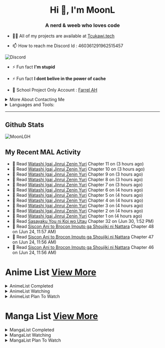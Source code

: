 <h1 align="center">Hi 👋, I'm MoonL</h1>
<h3 align="center">A nerd & weeb who loves code</h3>

- 👨‍💻 All of my projects are available at [Tcukawi.tech](https://tcukawi.tech)

- 📫 How to reach me Discord Id : 460361291962515457

![Discord](https://discord.c99.nl/widget/theme-1/460361291962515457.png)

- ⚡ Fun fact **I'm stupid**

- ⚡ Fun fact **I dont belive in the power of cache**

- 🏫 School Project Only Account : [Farrel AH](https://github.com/FarrelAH)
<details>
    <summary>More About Contacting Me</summary>
    <p align="left">
        <a href="https://twitter.com/moonlisgood" target="blank"><img align="center"
                src="https://raw.githubusercontent.com/rahuldkjain/github-profile-readme-generator/master/src/images/icons/Social/twitter.svg"
                alt="moonlisgood" height="30" width="40" /></a>
        <a href="https://fb.com/farrel athaillah" target="blank"><img align="center"
                src="https://raw.githubusercontent.com/rahuldkjain/github-profile-readme-generator/master/src/images/icons/Social/facebook.svg"
                alt="farrel athaillah" height="30" width="40" /></a>
        <a href="https://instagram.com/moonl_ig" target="blank"><img align="center"
                src="https://raw.githubusercontent.com/rahuldkjain/github-profile-readme-generator/master/src/images/icons/Social/instagram.svg"
                alt="moonl_ig" height="30" width="40" /></a>
        <a href="https://discord.gg/MoonL#6995" target="blank"><img align="center"
                src="https://raw.githubusercontent.com/rahuldkjain/github-profile-readme-generator/master/src/images/icons/Social/discord.svg"
                alt="MoonL#6995" height="30" width="40" /></a>
    </p>
</details>

<details>
    <summary align="left">Languages and Tools:</summary>
<p align="left"> <a href="https://angular.io" target="_blank"> <img
            src="https://angular.io/assets/images/logos/angular/angular.svg" alt="angular" width="40" height="40" />
    </a> <a href="https://getbootstrap.com" target="_blank"> <img
            src="https://raw.githubusercontent.com/devicons/devicon/master/icons/bootstrap/bootstrap-plain-wordmark.svg"
            alt="bootstrap" width="40" height="40" /> </a> <a href="https://www.w3schools.com/css/" target="_blank">
        <img src="https://raw.githubusercontent.com/devicons/devicon/master/icons/css3/css3-original-wordmark.svg"
            alt="css3" width="40" height="40" /> </a> <a href="https://www.electronjs.org" target="_blank"> <img
            src="https://raw.githubusercontent.com/devicons/devicon/master/icons/electron/electron-original.svg"
            alt="electron" width="40" height="40" /> </a> <a href="https://expressjs.com" target="_blank"> <img
            src="https://raw.githubusercontent.com/devicons/devicon/master/icons/express/express-original-wordmark.svg"
            alt="express" width="40" height="40" /> </a> <a href="https://heroku.com" target="_blank"> <img
            src="https://www.vectorlogo.zone/logos/heroku/heroku-icon.svg" alt="heroku" width="40" height="40" /> </a>
    <a href="https://www.w3.org/html/" target="_blank"> <img
            src="https://raw.githubusercontent.com/devicons/devicon/master/icons/html5/html5-original-wordmark.svg"
            alt="html5" width="40" height="40" /> </a> <a href="https://www.java.com" target="_blank"> <img
            src="https://raw.githubusercontent.com/devicons/devicon/master/icons/java/java-original.svg" alt="java"
            width="40" height="40" /> </a> <a href="https://developer.mozilla.org/en-US/docs/Web/JavaScript"
        target="_blank"> <img
            src="https://raw.githubusercontent.com/devicons/devicon/master/icons/javascript/javascript-original.svg"
            alt="javascript" width="40" height="40" /> </a> <a href="https://www.mongodb.com/" target="_blank"> <img
            src="https://raw.githubusercontent.com/devicons/devicon/master/icons/mongodb/mongodb-original-wordmark.svg"
            alt="mongodb" width="40" height="40" /> </a> <a href="https://nextjs.org/" target="_blank"> <img
            src="https://cdn.worldvectorlogo.com/logos/nextjs-3.svg" alt="nextjs" width="40" height="40" /> </a> <a
        href="https://nodejs.org" target="_blank"> <img
            src="https://raw.githubusercontent.com/devicons/devicon/master/icons/nodejs/nodejs-original-wordmark.svg"
            alt="nodejs" width="40" height="40" /> </a> <a href="https://www.python.org" target="_blank"> <img
            src="https://raw.githubusercontent.com/devicons/devicon/master/icons/python/python-original.svg"
            alt="python" width="40" height="40" /> </a> <a href="https://reactjs.org/" target="_blank"> <img
            src="https://raw.githubusercontent.com/devicons/devicon/master/icons/react/react-original-wordmark.svg"
            alt="react" width="40" height="40" /> </a> <a href="https://www.typescriptlang.org/" target="_blank"> <img
            src="https://raw.githubusercontent.com/devicons/devicon/master/icons/typescript/typescript-original.svg"
            alt="typescript" width="40" height="40" /> </a> <a href="https://vuejs.org/" target="_blank"> <img
            src="https://raw.githubusercontent.com/devicons/devicon/master/icons/vuejs/vuejs-original-wordmark.svg"
            alt="vuejs" width="40" height="40" /> </a> </p>
  </details>
  <hr>
    <h2>Github Stats</h2>
    <img src="https://github-readme-stats.vercel.app/api?username=moonlgh&show_icons=true" alt="MoonLGH"></a>

<h2> My Recent MAL Activity</h2>
<!-- MAL_ACTIVITY:start -->

- 📖 Read [Watashi Igai Jinrui Zenin Yuri](https://MyAnimeList.net/manga.php?id=117355) Chapter 11 on (3 hours ago)
- 📖 Read [Watashi Igai Jinrui Zenin Yuri](https://MyAnimeList.net/manga.php?id=117355) Chapter 10 on (3 hours ago)
- 📖 Read [Watashi Igai Jinrui Zenin Yuri](https://MyAnimeList.net/manga.php?id=117355) Chapter 9 on (3 hours ago)
- 📖 Read [Watashi Igai Jinrui Zenin Yuri](https://MyAnimeList.net/manga.php?id=117355) Chapter 8 on (3 hours ago)
- 📖 Read [Watashi Igai Jinrui Zenin Yuri](https://MyAnimeList.net/manga.php?id=117355) Chapter 7 on (3 hours ago)
- 📖 Read [Watashi Igai Jinrui Zenin Yuri](https://MyAnimeList.net/manga.php?id=117355) Chapter 6 on (4 hours ago)
- 📖 Read [Watashi Igai Jinrui Zenin Yuri](https://MyAnimeList.net/manga.php?id=117355) Chapter 5 on (4 hours ago)
- 📖 Read [Watashi Igai Jinrui Zenin Yuri](https://MyAnimeList.net/manga.php?id=117355) Chapter 4 on (4 hours ago)
- 📖 Read [Watashi Igai Jinrui Zenin Yuri](https://MyAnimeList.net/manga.php?id=117355) Chapter 3 on (4 hours ago)
- 📖 Read [Watashi Igai Jinrui Zenin Yuri](https://MyAnimeList.net/manga.php?id=117355) Chapter 2 on (4 hours ago)
- 📖 Read [Watashi Igai Jinrui Zenin Yuri](https://MyAnimeList.net/manga.php?id=117355) Chapter 1 on (4 hours ago)
- 📖 Read [Sasayaku You ni Koi wo Utau](https://MyAnimeList.net/manga.php?id=118625) Chapter 32 on (Jun 30, 1:52 PM)
- 📖 Read [Siscon Ani to Brocon Imouto ga Shoujiki ni Nattara](https://MyAnimeList.net/manga.php?id=112000) Chapter 48 on (Jun 24, 11:57 AM)
- 📖 Read [Siscon Ani to Brocon Imouto ga Shoujiki ni Nattara](https://MyAnimeList.net/manga.php?id=112000) Chapter 47 on (Jun 24, 11:56 AM)
- 📖 Read [Siscon Ani to Brocon Imouto ga Shoujiki ni Nattara](https://MyAnimeList.net/manga.php?id=112000) Chapter 46 on (Jun 24, 11:56 AM)

<!-- MAL_ACTIVITY:end -->

# Anime List [View More](https://github.com/MoonLGH/MoonLGH/blob/main/Anime.md)
<details>
    <summary align="left">AnimeList Completed</summary>
    <!-- MAL_ANIME_COMPLETED:start -->

<img height="200px" width="150px" title="5-toubun no Hanayome" src="https://cdn.myanimelist.net/images/anime/1819/97947.jpg?s=b20eecd15489b37027fc442e039ab603"> <img height="200px" width="150px" title="5-toubun no Hanayome ∬" src="https://cdn.myanimelist.net/images/anime/1775/109514.jpg?s=8659b1f06c2b4ee7d50d8bf9c433dea8"> <img height="200px" width="150px" title="Adachi to Shimamura" src="https://cdn.myanimelist.net/images/anime/1649/109056.jpg?s=08b15169790bcf7d4313c75d93522bde"> <img height="200px" width="150px" title="Arifureta Shokugyou de Sekai Saikyou" src="https://cdn.myanimelist.net/images/anime/1776/97682.jpg?s=e4083aafc6a198485dc0f40ec0981919"> <img height="200px" width="150px" title="Asagao to Kase-san." src="https://cdn.myanimelist.net/images/anime/1578/94205.jpg?s=45c7fd4ac7d795db7b91ceb34d36e7b5"> <img height="200px" width="150px" title="Bakemonogatari" src="https://cdn.myanimelist.net/images/anime/11/75274.jpg?s=9a41fef3ec70b47cd603d3495dec5735"> <img height="200px" width="150px" title="Blend S" src="https://cdn.myanimelist.net/images/anime/6/88286.jpg?s=433abf38926f5ca3fe58aa29fd7cc093"> <img height="200px" width="150px" title="Boku no Hero Academia" src="https://cdn.myanimelist.net/images/anime/10/78745.jpg?s=844d9959a2cfbc60de12c138ca2837b9"> <img height="200px" width="150px" title="Boku no Hero Academia 2nd Season" src="https://cdn.myanimelist.net/images/anime/12/85221.jpg?s=d65251d6fb3c8aea81b25cafeeea52ee"> <img height="200px" width="150px" title="Busou Shoujo Machiavellianism" src="https://cdn.myanimelist.net/images/anime/3/83995.jpg?s=719693ac8fd0d1f0cf729fc19f461af5"> <img height="200px" width="150px" title="Charlotte" src="https://cdn.myanimelist.net/images/anime/12/74683.jpg?s=b5745538e638a8d9a2ae788c66772f2d"> <img height="200px" width="150px" title="Charlotte: Tsuyoimono-tachi" src="https://cdn.myanimelist.net/images/anime/1709/98068.jpg?s=6ac52285d68e65af64bd39424990e369"> <img height="200px" width="150px" title="Cheat Kusushi no Slow Life: Isekai ni Tsukurou Drugstore" src="https://cdn.myanimelist.net/images/anime/1787/115817.jpg?s=2c686bec62f10f839bdbd406c2f50c15"> <img height="200px" width="150px" title="Citrus" src="https://cdn.myanimelist.net/images/anime/11/89985.jpg?s=7309b487f6a94d813fb479449cc7da95"> <img height="200px" width="150px" title="Date A Bullet: Dead or Bullet" src="https://cdn.myanimelist.net/images/anime/1984/108425.jpg?s=844c73fbac5df509be367baf6fd0cf4b">

<!-- MAL_ANIME_COMPLETED:end -->
</details>

<details>
    <summary align="left">AnimeList Watching</summary>
    <!-- MAL_ANIME_WATCHING:start -->

<img height="200px" width="150px" title="Daitoshokan no Hitsujikai" src="https://cdn.myanimelist.net/images/anime/9/75230.jpg?s=e59a9ec24171adac59da08d853210af6"> <img height="200px" width="150px" title="Genjitsu Shugi Yuusha no Oukoku Saikenki Part 2" src="https://cdn.myanimelist.net/images/anime/1088/120068.jpg?s=33be7d88c82f7b3549428460e48b793f"> <img height="200px" width="150px" title="Kawaii dake ja Nai Shikimori-san" src="https://cdn.myanimelist.net/images/anime/1995/121695.jpg?s=0fe3329ba2e13ab3d13125ee23f487a4"> <img height="200px" width="150px" title="Shuumatsu no Harem" src="https://cdn.myanimelist.net/images/anime/1491/117296.jpg?s=3ae26ae2d2a8405e061a3628473b97d8"> <img height="200px" width="150px" title="Spy x Family" src="https://cdn.myanimelist.net/images/anime/1441/122795.jpg?s=346291a4d41400ff951e8f7d65a402c6"> <img height="200px" width="150px" title="Tensai Ouji no Akaji Kokka Saisei Jutsu" src="https://cdn.myanimelist.net/images/anime/1263/119511.jpg?s=4b043cfe67a7cfa8a48b663946fafe1f">

<!-- MAL_ANIME_WATCHING:end -->
</details>

<details>
    <summary align="left">AnimeList Plan To Watch</summary>
    <!-- MAL_ANIME_PTW:start -->

<img height="200px" width="150px" title="86 Part 2" src="https://cdn.myanimelist.net/images/anime/1321/117508.jpg?s=acffaeec0b998e5bc836b55b2fe73456"> <img height="200px" width="150px" title="Arifureta Shokugyou de Sekai Saikyou 2nd Season" src="https://cdn.myanimelist.net/images/anime/1877/119668.jpg?s=b0a58a0102635e03b419029edf2d51cf"> <img height="200px" width="150px" title="Boku no Hero Academia 5th Season" src="https://cdn.myanimelist.net/images/anime/1911/113611.jpg?s=0dd15fed60fd27b38532a8a43ffdc511"> <img height="200px" width="150px" title="Date A Live IV" src="https://cdn.myanimelist.net/images/anime/1368/121281.jpg?s=188e76237e371d17c9cb9d3ef9b8ffdf"> <img height="200px" width="150px" title="Flip Flappers" src="https://cdn.myanimelist.net/images/anime/4/82292.jpg?s=a1d4bf28189c9f766c6606dbc4ae2ee0"> <img height="200px" width="150px" title="Gridman x Dynazenon" src="https://cdn.myanimelist.net/images/anime/1486/120060.jpg?s=a792239bf1e5ba21da311652a7de314a"> <img height="200px" width="150px" title="Happy Sugar Life" src="https://cdn.myanimelist.net/images/anime/1386/103920.jpg?s=d53c2e5946b9cfcde49db0da890b64bd"> <img height="200px" width="150px" title="Hataraku Maou-sama! 2nd Season" src="https://cdn.myanimelist.net/images/anime/1543/120053.jpg?s=4ece6531d42bc9c11bac641163948490"> <img height="200px" width="150px" title="Hentai Ouji to Warawanai Neko." src="https://cdn.myanimelist.net/images/anime/3/75788.jpg?s=bfec1bcaeca7c8071cefb74d57a77e4a"> <img height="200px" width="150px" title="Isekai Quartet Movie: Another World" src="https://cdn.myanimelist.net/images/anime/1222/122000.jpg?s=d7569371a81fd6dc79c4285db056d7e1"> <img height="200px" width="150px" title="Kaguya-sama wa Kokurasetai: Ultra Romantic" src="https://cdn.myanimelist.net/images/anime/1160/122627.jpg?s=1e566ad21620c15a9f523d9779abf8aa"> <img height="200px" width="150px" title="Kanojo, Okarishimasu 2nd Season" src="https://cdn.myanimelist.net/images/anime/1427/120522.jpg?s=72f9222c51f72986c7e24adca6abbda4"> <img height="200px" width="150px" title="Karakai Jouzu no Takagi-san 3" src="https://cdn.myanimelist.net/images/anime/1861/120361.jpg?s=b61dcb0ad5880e97987cb7d31e7ba601"> <img height="200px" width="150px" title="Kimetsu no Yaiba" src="https://cdn.myanimelist.net/images/anime/1286/99889.jpg?s=df53be1440a076de57fda204bba4de60"> <img height="200px" width="150px" title="Komi-san wa, Comyushou desu." src="https://cdn.myanimelist.net/images/anime/1899/117237.jpg?s=1ae3e5a7671ca90a21a816e207796484">

<!-- MAL_ANIME_PTW:end -->
</details>

# Manga List [View More](https://github.com/MoonLGH/MoonLGH/blob/main/Manga.md)
<details>
    <summary align="left">MangaList Completed</summary>
    <!-- MAL_MANGA_COMPLETED:start -->

<img height="200px" width="150px" title="Nisekoi" src="https://cdn.myanimelist.net/images/manga/1/181212.jpg?s=2d5ecec49a07bc1f244b16fe531ec1a4"> <img height="200px" width="150px" title="Oya ga Urusai node Kouhai (♀) to Gisou Kekkon Shitemita." src="https://cdn.myanimelist.net/images/manga/1/212825.jpg?s=595da58abf2d80db61b130773335b0db">

<!-- MAL_MANGA_COMPLETED:end -->
</details>

<details>
    <summary align="left">MangaList Watching</summary>
    <!-- MAL_MANGA_READING:start -->

<img height="200px" width="150px" title="Adachi to Shimamura" src="https://cdn.myanimelist.net/images/manga/2/232193.jpg?s=ed81f0833d1edd350701d7c802f56167"> <img height="200px" width="150px" title="Ane Kyun!" src="https://cdn.myanimelist.net/images/manga/1/129425.jpg?s=243a424d09eca066e4cec3d409095f54"> <img height="200px" width="150px" title="Anemone wa Netsu wo Obiru" src="https://cdn.myanimelist.net/images/manga/3/246368.jpg?s=49261be33ea26ecbb30ba605db020a42"> <img height="200px" width="150px" title="Bokutachi wa Benkyou ga Dekinai" src="https://cdn.myanimelist.net/images/manga/3/197080.jpg?s=a6b66b658d1d6a8b786436c671345692"> <img height="200px" width="150px" title="Chichi wa Eiyuu, Haha wa Seirei, Musume no Watashi wa Tenseisha." src="https://cdn.myanimelist.net/images/manga/3/221517.jpg?s=54b38691e4eaef44853f86bb75bf8191"> <img height="200px" width="150px" title="Dual na Kanojo no Taoshikata" src="https://cdn.myanimelist.net/images/manga/3/250747.jpg?s=8012013320e4cf3a21292bb166ae8ea5"> <img height="200px" width="150px" title="Futaba-san Chi no Kyoudai" src="https://cdn.myanimelist.net/images/manga/1/199986.jpg?s=faecf24dc06d1057727ee5b6f7285fb4"> <img height="200px" width="150px" title="Ichido dake demo, Koukai Shitemasu." src="https://cdn.myanimelist.net/images/manga/2/226062.jpg?s=b07cfd32f7fb70fb9f4f2ac20d1c3278"> <img height="200px" width="150px" title="Isekai Harem Monogatari" src="https://cdn.myanimelist.net/images/manga/1/247076.jpg?s=f7552f42f89b0447da6e025a8e536044"> <img height="200px" width="150px" title="Isekai wa Smartphone to Tomo ni." src="https://cdn.myanimelist.net/images/manga/3/175220.jpg?s=a42dec4a85ac7e0f59d3b3297d36ea54"> <img height="200px" width="150px" title="Isekai wa Smartphone to Tomo ni." src="https://cdn.myanimelist.net/images/manga/2/197687.jpg?s=0781d5e335e72d9d03ede635d9df2ee5"> <img height="200px" width="150px" title="Kaguya-sama wa Kokurasetai: Tensai-tachi no Renai Zunousen" src="https://cdn.myanimelist.net/images/manga/3/188896.jpg?s=a2844cb4d66895f66a46a15ac776d0de"> <img height="200px" width="150px" title="Kakkou no Iinazuke" src="https://cdn.myanimelist.net/images/manga/5/233993.jpg?s=1098114b6b13fd8d863bc8e7089f87d4"> <img height="200px" width="150px" title="Kanojo mo Kanojo" src="https://cdn.myanimelist.net/images/manga/1/231307.jpg?s=005cf27d6c467704b22cad5f612becea"> <img height="200px" width="150px" title="Kanojo, Okarishimasu" src="https://cdn.myanimelist.net/images/manga/3/201707.jpg?s=b2dded6559b779cfdb204f7ce7cef345">

<!-- MAL_MANGA_READING:end -->
</details>

<details>
    <summary align="left">MangaList Plan To Watch</summary>
    <!-- MAL_MANGA_PTR:start -->

<img height="200px" width="150px" title="Blend S" src="https://cdn.myanimelist.net/images/manga/2/149976.jpg?s=a25f443dc164243e5c8b2ac4ef2e3ed5"> <img height="200px" width="150px" title="Gakkou no Sensei" src="https://cdn.myanimelist.net/images/manga/5/62185.jpg?s=589d41c822a1df370ecaa87645b29781"> <img height="200px" width="150px" title="Kase-san Series" src="https://cdn.myanimelist.net/images/manga/1/215181.jpg?s=0ceb70ff9260246a1192fe3b2ca7e508"> <img height="200px" width="150px" title="SQ: Begin W/Your Name!" src="https://cdn.myanimelist.net/images/manga/3/165495.jpg?s=7208ce6c071e744fd0748de1d945ad78"> <img height="200px" width="150px" title="Watashi ni Tenshi ga Maiorita!" src="https://cdn.myanimelist.net/images/manga/1/196509.jpg?s=73d146154f595cde8157ee99aa294c5d">

<!-- MAL_MANGA_PTR:end -->
</details>

